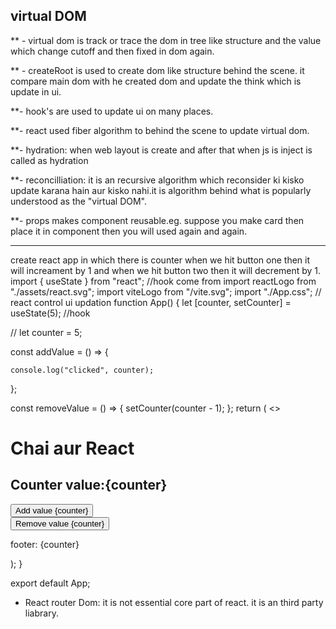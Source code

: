 ## virtual DOM

\*\* - virtual dom is track or trace the dom in tree like structure and the value which change cutoff and then fixed in dom again.

\*\* - createRoot is used to create dom like structure behind the scene. it compare main dom with he created dom and update the think which is update in ui.

\*\*- hook's are used to update ui on many places.

\*\*- react used fiber algorithm to behind the scene to update virtual dom.

\*\*- hydration: when web layout is create and after that when js is inject is called as hydration

\*\*- reconcilliation: it is an recursive algorithm which reconsider ki kisko update karana hain aur kisko nahi.it is algorithm behind what is popularly understood as the "virtual DOM".

\*\*- props makes component reusable.eg. suppose you make card then place it in component then you will used again and again.

---

create react app in which there is counter when we hit button one then it will increament by 1 and when we hit button two then it will decrement by 1.
import { useState } from "react"; //hook come from
import reactLogo from "./assets/react.svg";
import viteLogo from "/vite.svg";
import "./App.css";
// react control ui updation
function App() {
let [counter, setCounter] = useState(5); //hook

// let counter = 5;

const addValue = () => {

<!-- // counter = counter + 1; -->
<!-- setCounter(counter + 1);   -->
<!-- here interviewer duplicate the code and asked what is happen or  what is value when you clicked on increament button-->
<!-- here the usestate send all the update in batches to ui. so it is send all counter in one batch so that's why it increment by 1. -->
<!-- setCounter(counter + 1); -->
<!-- setCounter(counter + 1); -->
<!-- setCounter(counter + 1); -->
<!-- if there is situation where you want to increase counter by 4 so you can used preCounter.
    preCounter mean last updated state of setCounter. it will increament by 4 when you cliked on increament button. -->
<!-- setCounter(prevCounter => preCounter + 1); -->

   <!-- setCounter(prevCounter => preCounter + 1); -->
   <!-- setCounter(prevCounter => preCounter + 1); -->
   <!-- setCounter(prevCounter => preCounter + 1); -->

    console.log("clicked", counter);

};

const removeValue = () => {
setCounter(counter - 1);
};
return (
<>

<h1>Chai aur React</h1>
<h2>Counter value:{counter}</h2>
<button onClick={addValue}>Add value {counter}</button>
<br />
<button onClick={removeValue}>Remove value {counter}</button>
<p>footer: {counter}</p>
</>
);
}

export default App;

- React router Dom: it is not essential core part of react. it is an third party liabrary.
